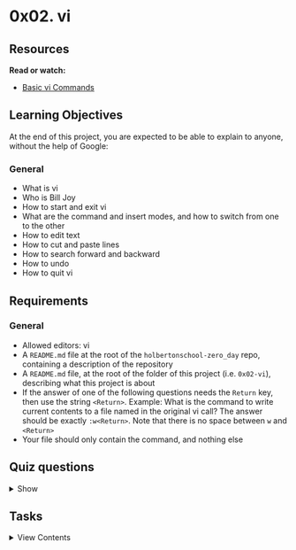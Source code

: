 # 0x02. vi

## Resources
**Read or watch:**
- [Basic vi Commands](https://www.cs.colostate.edu/helpdocs/vi.html)

## Learning Objectives
At the end of this project, you are expected to be able to explain to anyone, without the help of Google:

### General
- What is vi
- Who is Bill Joy
- How to start and exit vi
- What are the command and insert modes, and how to switch from one to the other
- How to edit text
- How to cut and paste lines
- How to search forward and backward
- How to undo
- How to quit vi
## Requirements
### General
- Allowed editors: vi
- A `README.md` file at the root of the `holbertonschool-zero_day` repo, containing a description of the repository
- A `README.md` file, at the root of the folder of this project (i.e. `0x02-vi`), describing what this project is about
- If the answer of one of the following questions needs the `Return` key, then use the string `<Return>`. Example: What is the command to write current contents to a file named in the original vi call? The answer should be exactly `:w<Return>`. Note that there is no space between `w` and `<Return>`
- Your file should only contain the command, and nothing else

## Quiz questions

<details>
<summary>Show</summary>

### Question #0
Vim is included with almost every Linux distribution.

- [x] True
- [ ] False

### Question #1
How do you enter Command Mode in Vi(m)?

- [ ] `Ctrl / Command + C`
- [x] `<ESC>`
- [ ] `<Return>`

### Question #2
How do you enter Insert Mode in Vi(m)?

- [ ] `<Insert>`
- [ ] `<Return>`
- [x] `i`

### Question #3
How do you quit Vi(m)?

- [x] `:q<Return>`
- [ ] `<ESC>`
- [ ] `q`

### Question #4
What is the goal of the Framework?

- [x] To ensure you do your due diligence in problem solving
- [x] To help you become a software engineer with good problem solving skills, rather than a student with good grades
- [x] To encourage you to understand the deeper processes of programming and not just look for code that works

</details>

## Tasks

<details>
<summary>View Contents</summary>

### [0. Inserting mandatory](./0-inserting)
What is the command to insert text before the cursor?

**Repo:**
* GitHub repository: `holbertonschool-zero_day`
* Directory: `0x02-vi`
* File: `0-inserting`

### [1. Cutting mandatory](./1-cutting)
What is the command to cut the current line? (yank, cut)

**Repo:**
* GitHub repository: `holbertonschool-zero_day`
* Directory: `0x02-vi`
* File: `1-cutting`

### [2. Pasting mandatory](./2-pasting)
What is the command to paste the lines in the buffer into the text after the current line?

**Repo:**
* GitHub repository: `holbertonschool-zero_day`
* Directory: `0x02-vi`
* File: `2-pasting`

### [3. Undoing mandatory](./3-undoing)
What is the command to undo what you just did?

**Repo:**
* GitHub repository: `holbertonschool-zero_day`
* Directory: `0x02-vi`
* File: `3-undoing`

### [4. Exiting mandatory](./4-exiting)
What is the command to quit vi even though latest changes have not been saved for this vi call?

**Repo:**
* GitHub repository: `holbertonschool-zero_day`
* Directory: `0x02-vi`
* File: `4-exiting`

### [5. Beginning of the line mandatory](./5-beginning_line)
What is the command to move the cursor to the start of the current line?

**Repo:**
* GitHub repository: `holbertonschool-zero_day`
* Directory: `0x02-vi`
* File: `5-beginning_line`

### [6. End of the line mandatory](./6-end_line)
What is the command to move the cursor to the end of the line?

**Repo:**
* GitHub repository: `holbertonschool-zero_day`
* Directory: `0x02-vi`
* File: `6-end_line`

### [7. Line 32 ](./100-move_to_line)`#advanced`
What is the command to move the cursor to line 32?

**Repo:**
* GitHub repository: `holbertonschool-zero_day`
* Directory: `0x02-vi`
* File: `100-move_to_line`

### [8. Delete current and previous line](./101-delete_line)`#advanced`
What is the command to delete the current and previous line at the same time?

**Repo:**
* GitHub repository: `holbertonschool-zero_day`
* Directory: `0x02-vi`
* File: `101-delete_line`

## Author

- **Migue** - [Miguelro123](https://github.com/Miguelro123)
</details>
